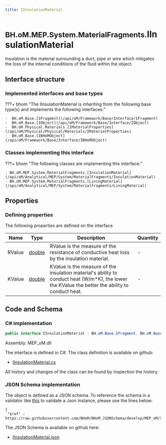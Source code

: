 ```yaml
---
title: IInsulationMaterial
---
```


# <small>BH.oM.MEP.System.MaterialFragments.</small>**IInsulationMaterial**

Insulation is the material surrounding a duct, pipe or wire which mitigates the loss of the internal conditions of the fluid within the object.

## Interface structure

### Implemented interfaces and base types

???+ bhom "The IInsulationMaterial is inheriting from the following base type(s) and implements the following interfaces:"

    -  BH.oM.Base.[IFragment](/api/oM/Framework/Base/Interface/IFragment)
    -  BH.oM.Base.[IObject](/api/oM/Framework/Base/Interface/IObject)
    -  BH.oM.Physical.Materials.[IMaterialProperties](/api/oM/Physical/Physical/Materials/IMaterialProperties)
    -  BH.oM.Base.[IBHoMObject](/api/oM/Framework/Base/Interface/IBHoMObject)


### Classes implementing this interface

???+ bhom "The following classes are implementing this interface:"

    - BH.oM.MEP.System.MaterialFragments.[InsulationMaterial](/api/oM/Analytical/MEP/System/MaterialFragments/InsulationMaterial)
    - BH.oM.MEP.System.MaterialFragments.[LiningMaterial](/api/oM/Analytical/MEP/System/MaterialFragments/LiningMaterial)


## Properties



### Defining properties

The following properties are defined on the interface

| Name             | Type             | Description      | Quantity         |
|------------------|------------------|------------------|------------------|
| RValue | [double](https://learn.microsoft.com/en-us/dotnet/api/System.Double?view=netstandard-2.0) | RValue is the measure of the resistance of conductive heat loss by the insulation material. | - |
| KValue | [double](https://learn.microsoft.com/en-us/dotnet/api/System.Double?view=netstandard-2.0) | KValue is the measure of the insulation material's ability to conduct heat (W/m*K), the lower the KValue the better the ability to conduct heat. | - |


## Code and Schema

### C# implementation

``` C# title="C#"
public interface IInsulationMaterial : BH.oM.Base.IFragment, BH.oM.Base.IObject, BH.oM.Physical.Materials.IMaterialProperties, BH.oM.Base.IBHoMObject
```

Assembly: MEP_oM.dll

The interface is defined in C#. The class definition is available on github:

- [IInsulationMaterial.cs](https://github.com/BHoM/BHoM/blob/develop/MEP_oM/System\MaterialFragments\IInsulationMaterial.cs)

All history and changes of the class can be found by inspection the history.
### JSON Schema implementation

The object is defined as a JSON schema. To reference the schema in a validator like [this](https://www.jsonschemavalidator.net/) to validate a Json instance, please use the lines below:

``` { .json .copy .select } title="JSON Schema"
{
 "$ref" : https://raw.githubusercontent.com/BHoM/BHoM_JSONSchema/develop/MEP_oM/System/MaterialFragments/IInsulationMaterial.json}
```

The JSON Schema is available on github here:

- [IInsulationMaterial.json](https://github.com/BHoM/BHoM_JSONSchema/blob/develop/MEP_oM/System/MaterialFragments/IInsulationMaterial.json)
